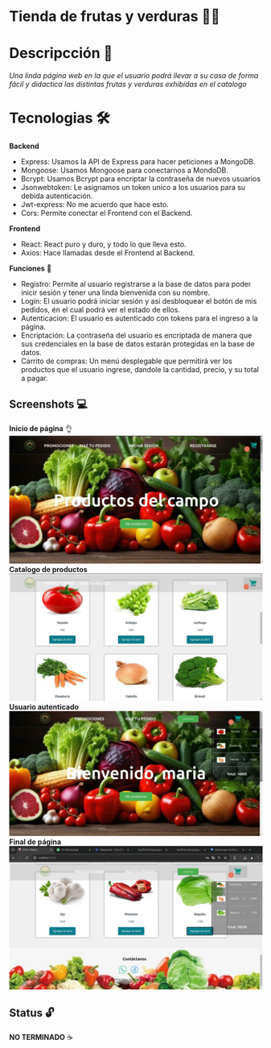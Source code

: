 # Tienda de frutas y verduras 🥦🥗  


# Descripcción 📌 

_Una linda página web en la que el usuario podrá llevar a su casa de forma fácil y didactica las distintas frutas y verduras exhibidas en el catalogo_


 
# Tecnologias 🛠️
**Backend** 
- Express: Usamos la API de Express para hacer peticiones a MongoDB.
- Mongoose: Usamos Mongoose para conectarnos a MondoDB.
- Bcrypt: Usamos Bcrypt para encriptar la contraseña de nuevos usuarios
- Jsonwebtoken: Le asignamos un token unico a los usuarios para su debida autenticación.
- Jwt-express: No me acuerdo que hace esto.
- Cors: Permite conectar el Frontend con el Backend.


**Frontend**
  
- React: React puro y duro, y todo lo que lleva esto.     
-  Axios: Hace llamadas desde el Frontend al Backend.

  
  **Funciones** 🚀
 
- Registro: Permite al usuario registrarse a la base de datos para poder inicir sesión y tener una linda bienvenida con su nombre. 
- Login: El usuario podrá iniciar sesión  y así desbloquear el botón de mis pedidos, én el cual podrá ver el estado de ellos.
- Autenticacion: El usuario es autenticado con tokens para el ingreso a la página.  
- Encriptación: La contraseña del usuario es encriptada de manera que sus credenciales en la base de datos estarán protegidas en la base de datos.
- Carrito de compras: Un menú desplegable que permitirá ver los productos que el usuario ingrese, dandole la cantidad, precio, y su total a pagar.

 
 
## Screenshots 💻

  **Inicio de página** 👌
![Start](/public/screen.jpg) 
**Catalogo de productos**
![Productos](/public/screen2.jpg) 
**Usuario autenticado**
![Catalogo](/public/screen3.jpg) 
**Final de página**
![Carro](/public/screen4.jpg) 

  
## Status 🔓
 **NO TERMINADO**  ☕
 


